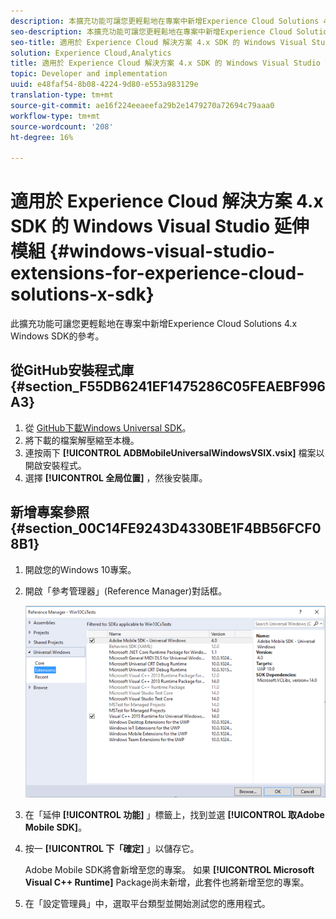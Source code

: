 ```yaml
---
description: 本擴充功能可讓您更輕鬆地在專案中新增Experience Cloud Solutions 4.x Windows SDK的參考。
seo-description: 本擴充功能可讓您更輕鬆地在專案中新增Experience Cloud Solutions 4.x Windows SDK的參考。
seo-title: 適用於 Experience Cloud 解決方案 4.x SDK 的 Windows Visual Studio 延伸模組
solution: Experience Cloud,Analytics
title: 適用於 Experience Cloud 解決方案 4.x SDK 的 Windows Visual Studio 延伸模組
topic: Developer and implementation
uuid: e48faf54-8b08-4224-9d80-e553a983129e
translation-type: tm+mt
source-git-commit: ae16f224eeaeefa29b2e1479270a72694c79aaa0
workflow-type: tm+mt
source-wordcount: '208'
ht-degree: 16%

---
```



# 適用於 Experience Cloud 解決方案 4.x SDK 的 Windows Visual Studio 延伸模組 {#windows-visual-studio-extensions-for-experience-cloud-solutions-x-sdk}

此擴充功能可讓您更輕鬆地在專案中新增Experience Cloud Solutions 4.x Windows SDK的參考。

## 從GitHub安裝程式庫 {#section_F55DB6241EF1475286C05FEAEBF996A3}

1. 從 [GitHub下載Windows Universal SDK](https://github.com/Adobe-Marketing-Cloud/mobile-services/releases)。
1. 將下載的檔案解壓縮至本機。
1. 連按兩下 **[!UICONTROL ADBMobileUniversalWindowsVSIX.vsix]** 檔案以開啟安裝程式。
1. 選擇 **[!UICONTROL 全局位置]** ，然後安裝庫。

## 新增專案參照 {#section_00C14FE9243D4330BE1F4BB56FCF08B1}

1. 開啟您的Windows 10專案。
1. 開啟「參考管理器」(Reference Manager)對話框。

   ![](assets/ref_manager.png)

1. 在「延伸 **[!UICONTROL 功能]** 」標籤上，找到並選 **[!UICONTROL 取Adobe Mobile SDK]**。
1. 按一 **[!UICONTROL 下「確定]** 」以儲存它。

   Adobe Mobile SDK將會新增至您的專案。 如果 **[!UICONTROL Microsoft Visual C++ Runtime]** Package尚未新增，此套件也將新增至您的專案。

1. 在「設定管理員」中，選取平台類型並開始測試您的應用程式。


